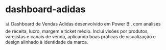 # dashboard-adidas
📊 Dashboard de Vendas Adidas desenvolvido em Power BI, com análises de receita, lucro, margem e ticket médio. Inclui visões por produtos, varejistas e canais de venda, aplicando boas práticas de visualização e design alinhado à identidade da marca.

